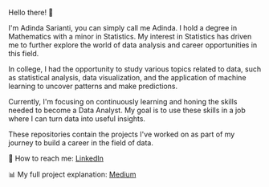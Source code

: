 Hello there! 👋

I'm Adinda Sarianti, you can simply call me Adinda. I hold a degree in Mathematics with a minor in Statistics. My interest in Statistics has driven me to further explore the world of data analysis and career opportunities in this field.

In college, I had the opportunity to study various topics related to data, such as statistical analysis, data visualization, and the application of machine learning to uncover patterns and make predictions.

Currently, I'm focusing on continuously learning and honing the skills needed to become a Data Analyst. My goal is to use these skills in a job where I can turn data into useful insights.

These repositories contain the projects I've worked on as part of my journey to build a career in the field of data.

👀 How to reach me: [LinkedIn](https://www.linkedin.com/in/adindasarianti/)

📊 My full project explanation: [Medium](https://medium.com/@adindasarianti)


<!---
adindasarianti/adindasarianti is a ✨ special ✨ repository because its `README.md` (this file) appears on your GitHub profile.
You can click the Preview link to take a look at your changes.
--->
